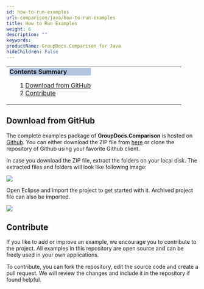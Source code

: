 ```yaml
---
id: how-to-run-examples
url: comparison/java/how-to-run-examples
title: How to Run Examples
weight: 6
description: ""
keywords: 
productName: GroupDocs.Comparison for Java
hideChildren: False
---
```

<table class="sectionMacro" border="0" cellpadding="5" cellspacing="0" width="100%"><tbody><tr><td valign="top" width="50%"><div class="panel" style="border-top-width: 1px; border-right-width: 1px; border-bottom-width: 1px; border-left-width: 1px;"><div class="panelHeader" style="border-bottom-width: 1px; background-color: rgb(176, 196, 222);"><b>Contents Summary</b></div><div class="panelContent"><style type="text/css">div.rbtoc1590607053154 { padding-top: 0px; padding-right: 0px; padding-bottom: 0px; padding-left: 0px; }div.rbtoc1590607053154 ul { list-style-type: none; list-style-image: none; margin-left: 0px; }div.rbtoc1590607053154 li { margin-left: 0px; padding-left: 0px; }</style><div class="toc rbtoc1590607053154"><ul class="toc-indentation"><li><span class="TOCOutline">1</span> <a href="#HowtoRunExamples-DownloadfromGitHub">Download from GitHub</a></li><li><span class="TOCOutline">2</span> <a href="#HowtoRunExamples-Contribute">Contribute</a></li></ul></div></div></div></td><td valign="top">&nbsp;</td></tr></tbody></table>

## Download from GitHub

The complete examples package of **GroupDocs.Comparison** is hosted on [Github](https://github.com/groupdocs-comparison/GroupDocs.Comparison-for-Java.git). You can either download the ZIP file from [here](https://codeload.github.com/groupdocs-comparison/GroupDocs.Comparison-for-Java/zip/master) or clone the repository of Github using your favorite Github client.

In case you download the ZIP file, extract the folders on your local disk. The extracted files and folders will look like following image:

![](https://github.com/groupdocs-comparison/GroupDocs.Comparison-for-Java/blob/master/Examples/GroupDocs.Comparison.Examples.Java/Data/Screenshots/folder.PNG?raw=true)

Open Eclipse and import the project to get started with it. Archived project file can also be imported.

![](https://github.com/groupdocs-comparison/GroupDocs.Comparison-for-Java/blob/master/Examples/GroupDocs.Comparison.Examples.Java/Data/Screenshots/eclipse.PNG?raw=true)

## Contribute

If you like to add or improve an example, we encourage you to contribute to the project. All examples in this repository are open source and can be freely used in your own applications.

To contribute, you can fork the repository, edit the source code and create a pull request. We will review the changes and include it in the repository if found helpful.

